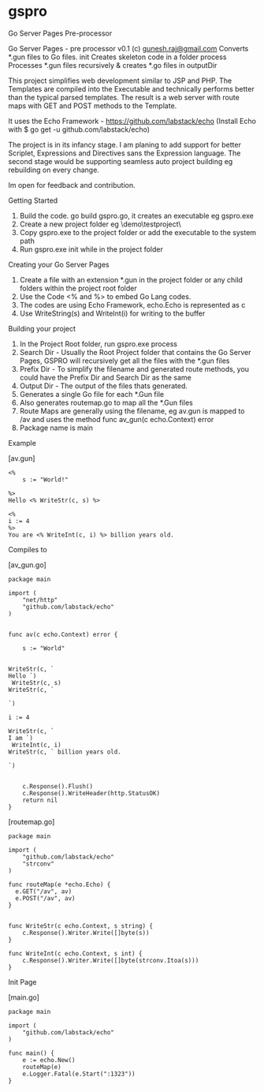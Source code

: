# gspro
Go Server Pages Pre-processor

Go Server Pages - pre processor v0.1 (c) gunesh.raj@gmail.com
Converts *.gun files to Go files.
  init <outputDir>
    Creates skeleton code in a folder
  process <searchDir> <prefixDir> <outputDir>
    Processes *.gun files recursively & creates *.go files in outputDir

This project simplifies web development similar to JSP and PHP. The Templates are compiled into the Executable and technically performs better than the typical parsed templates. The result is a web server with route maps with GET and POST methods to the Template.

It uses the Echo Framework - https://github.com/labstack/echo
(Install Echo with $ go get -u github.com/labstack/echo)

The project is in its infancy stage. I am planing to add support for better Scriplet, Expressions and Directives sans the Expression language.
The second stage would be supporting seamless auto project building eg rebuilding on every change.

Im open for feedback and contribution.


Getting Started

1. Build the code. go build gspro.go, it creates an executable eg gspro.exe
2. Create a new project folder eg \demo\testproject\
3. Copy gspro.exe to the project folder or add the executable to the system path
4. Run gspro.exe init while in the project folder

Creating your Go Server Pages

1. Create a file with an extension *.gun in the project folder or any child folders within the project root folder
2. Use the Code <% and %> to embed Go Lang codes.
3. The codes are using Echo Framework, echo.Echo is represented as c
4. Use WriteString(s) and WriteInt(i) for writing to the buffer

Building your project

1. In the Project Root folder, run gspro.exe process <searchDir> <prefixDir> <outputDir>
2. Search Dir - Usually the Root Project folder that contains the Go Server Pages, GSPRO will recursively get all the files with the *.gun files
3. Prefix Dir - To simplify the filename and generated route methods, you could have the Prefix Dir and Search Dir as the same
4. Output Dir - The output of the files thats generated.
5. Generates a single Go file for each *.Gun file
6. Also generates routemap.go to map all the *.Gun files
7. Route Maps are generally using the filename, eg av.gun is mapped to /av and uses the method func av_gun(c echo.Context) error
8. Package name is main

Example

[av.gun]
```
<%
    s := "World!"

%>
Hello <% WriteStr(c, s) %>

<%
i := 4
%>
You are <% WriteInt(c, i) %> billion years old.
```

Compiles to

[av_gun.go]
```
package main

import (
	"net/http"
	"github.com/labstack/echo"
)


func av(c echo.Context) error {

    s := "World"


WriteStr(c, `
Hello `)
 WriteStr(c, s) 
WriteStr(c, `

`)

i := 4

WriteStr(c, `
I am `)
 WriteInt(c, i) 
WriteStr(c, ` billion years old.

`)


	c.Response().Flush()
	c.Response().WriteHeader(http.StatusOK)
	return nil
}
```

[routemap.go]
```
package main

import (
	"github.com/labstack/echo"
	"strconv"
)

func routeMap(e *echo.Echo) {
  e.GET("/av", av)
  e.POST("/av", av)
}


func WriteStr(c echo.Context, s string) {
	c.Response().Writer.Write([]byte(s))
}

func WriteInt(c echo.Context, s int) {
	c.Response().Writer.Write([]byte(strconv.Itoa(s)))
}

```

Init Page

[main.go]
```
package main

import (
	"github.com/labstack/echo"
)

func main() {
	e := echo.New()
	routeMap(e)
	e.Logger.Fatal(e.Start(":1323"))
}
```
